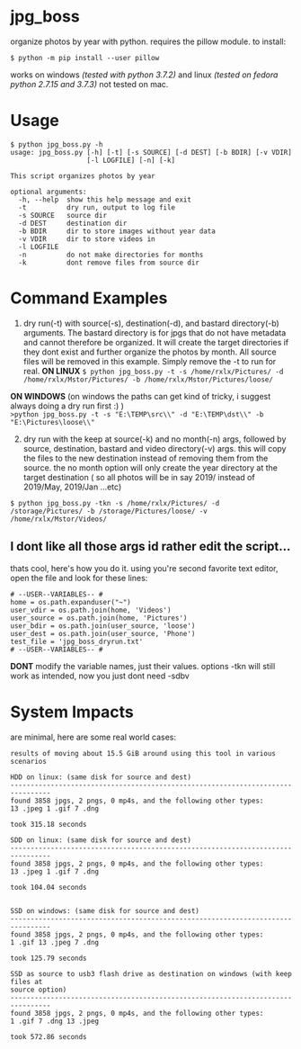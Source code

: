 # jpg_boss
organize photos by year with python. requires the pillow module. to install:

```$ python -m pip install --user pillow```

works on windows *(tested with python 3.7.2)* and linux *(tested on fedora python 2.7.15 and 3.7.3)* not tested on mac.

# Usage
```
$ python jpg_boss.py -h
usage: jpg_boss.py [-h] [-t] [-s SOURCE] [-d DEST] [-b BDIR] [-v VDIR]
                   [-l LOGFILE] [-n] [-k]

This script organizes photos by year

optional arguments:
  -h, --help  show this help message and exit
  -t          dry run, output to log file
  -s SOURCE   source dir
  -d DEST     destination dir
  -b BDIR     dir to store images without year data
  -v VDIR     dir to store videos in
  -l LOGFILE
  -n          do not make directories for months
  -k          dont remove files from source dir
```

# Command Examples
1. dry run(-t) with source(-s), destination(-d), and bastard directory(-b) arguments. The bastard directory is for jpgs that do not have metadata and cannot therefore be organized. It will create the target directories if they dont exist and further organize the photos by month. All source files will be removed in this example. Simply remove the -t to run for real.
**ON LINUX**
```$ python jpg_boss.py -t -s /home/rxlx/Pictures/ -d /home/rxlx/Mstor/Pictures/ -b /home/rxlx/Mstor/Pictures/loose/```

**ON WINDOWS** (on windows the paths can get kind of tricky, i suggest always doing a dry run first :) )<br/>
```>python jpg_boss.py -t -s "E:\TEMP\src\\" -d "E:\TEMP\dst\\" -b "E:\Pictures\loose\\"```

2. dry run with the keep at source(-k) and no month(-n) args, followed by source, destination, bastard and video directory(-v) args. this will copy the files to the new destination instead of removing them from the source. the no month option will only create the year directory at the target destination ( so all photos will be in say 2019/ instead of 2019/May, 2019/Jan ...etc)<br/>
```
$ python jpg_boss.py -tkn -s /home/rxlx/Pictures/ -d /storage/Pictures/ -b /storage/Pictures/loose/ -v /home/rxlx/Mstor/Videos/
```

## I dont like all those args id rather edit the script...
thats cool, here's how you do it. using you're second favorite text editor, open the file and look for these lines:
```
# --USER--VARIABLES-- #
home = os.path.expanduser("~")
user_vdir = os.path.join(home, 'Videos')
user_source = os.path.join(home, 'Pictures')
user_bdir = os.path.join(user_source, 'loose')
user_dest = os.path.join(user_source, 'Phone')
test_file = 'jpg_boss_dryrun.txt'
# --USER--VARIABLES-- #
```

**DONT** modify the variable names, just their values. options -tkn will still work as intended, now you just dont need -sdbv

# System Impacts
are minimal, here are some real world cases:
```
results of moving about 15.5 GiB around using this tool in various scenarios

HDD on linux: (same disk for source and dest)
--------------------------------------------------------------------------------
found 3858 jpgs, 2 pngs, 0 mp4s, and the following other types:
13 .jpeg 1 .gif 7 .dng

took 315.18 seconds

SDD on linux: (same disk for source and dest)
--------------------------------------------------------------------------------
found 3858 jpgs, 2 pngs, 0 mp4s, and the following other types:
13 .jpeg 1 .gif 7 .dng

took 104.04 seconds


SSD on windows: (same disk for source and dest)
--------------------------------------------------------------------------------
found 3858 jpgs, 2 pngs, 0 mp4s, and the following other types:
1 .gif 13 .jpeg 7 .dng

took 125.79 seconds

SSD as source to usb3 flash drive as destination on windows (with keep files at
source option)
--------------------------------------------------------------------------------
found 3858 jpgs, 2 pngs, 0 mp4s, and the following other types:
1 .gif 7 .dng 13 .jpeg

took 572.86 seconds
```
